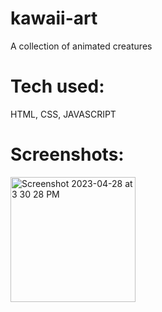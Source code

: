 # kawaii-art

A collection of animated creatures

# Tech used: 

HTML, CSS, JAVASCRIPT

# Screenshots:

<img width="200" alt="Screenshot 2023-04-28 at 3 30 28 PM" src="https://user-images.githubusercontent.com/97631462/235264742-eef0ce08-65ec-4128-8e3d-729bc63e7958.png">
